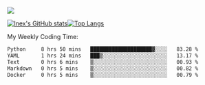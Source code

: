 ![](https://komarev.com/ghpvc/?username=lnexenl&style=flat-square&color=orange)

[![lnex's GitHub stats](https://github-readme-stats.vercel.app/api?username=lnexenl&count_private=true&show_icons=true)](https://github.com/anuraghazra/github-readme-stats)[![Top Langs](https://github-readme-stats.vercel.app/api/top-langs/?username=lnexenl&layout=compact&langs_count=8&exclude_repo=32-bit-MIPS-CPU)](https://github.com/anuraghazra/github-readme-stats)

My Weekly Coding Time:
<!--START_SECTION:waka-->

```txt
Python     8 hrs 50 mins   ████████████████████▓░░░░   83.28 %
YAML       1 hrs 24 mins   ███▒░░░░░░░░░░░░░░░░░░░░░   13.17 %
Text       0 hrs 6 mins    ▒░░░░░░░░░░░░░░░░░░░░░░░░   00.93 %
Markdown   0 hrs 5 mins    ▒░░░░░░░░░░░░░░░░░░░░░░░░   00.82 %
Docker     0 hrs 5 mins    ▒░░░░░░░░░░░░░░░░░░░░░░░░   00.79 %
```

<!--END_SECTION:waka-->


